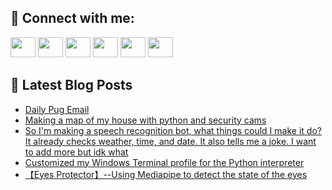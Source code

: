 ## 🔎 Connect with me:
[<img height="32" width="40" src="https://cdn.jsdelivr.net/npm/simple-icons@v5/icons/telegram.svg" />](https://t.me/bullbesh)
[<img height="32" width="40" src="https://cdn.jsdelivr.net/npm/simple-icons@v5/icons/vk.svg" />](https://vk.com/bullbesh)
[<img height="32" width="40" src="https://cdn.jsdelivr.net/npm/simple-icons@v5/icons/twitter.svg" />](https://twitter.com/bullbesh1)
[<img height="32" width="40" src="https://cdn.jsdelivr.net/npm/simple-icons@v5/icons/instagram.svg" />](https://www.instagram.com/bullbesh)
[<img height="32" width="40" src="https://cdn.jsdelivr.net/npm/simple-icons@v5/icons/reddit.svg" />](https://www.reddit.com/user/bullbesh)
[<img height="32" width="40" src="https://cdn.jsdelivr.net/npm/simple-icons@v5/icons/youtube.svg" />](https://www.youtube.com/channel/UCtfjRs6uzgq5mfm8S06WTcg)

## 📕 Latest Blog Posts
<!-- BLOG-POST-LIST:START -->
- [Daily Pug Email](https://www.reddit.com/r/Python/comments/vluk16/daily_pug_email/)
- [Making a map of my house with python and security cams](https://www.reddit.com/r/Python/comments/vlug19/making_a_map_of_my_house_with_python_and_security/)
- [So I&#39;m making a speech recognition bot, what things could I make it do? It already checks weather, time, and date. It also tells me a joke. I want to add more but idk what](https://www.reddit.com/r/Python/comments/vlu9lr/so_im_making_a_speech_recognition_bot_what_things/)
- [Customized my Windows Terminal profile for the Python interpreter](https://www.reddit.com/r/Python/comments/vlti1y/customized_my_windows_terminal_profile_for_the/)
- [【Eyes Protector】--Using Mediapipe to detect the state of the eyes](https://www.reddit.com/r/Python/comments/vlte0m/eyes_protectorusing_mediapipe_to_detect_the_state/)
<!-- BLOG-POST-LIST:END -->
